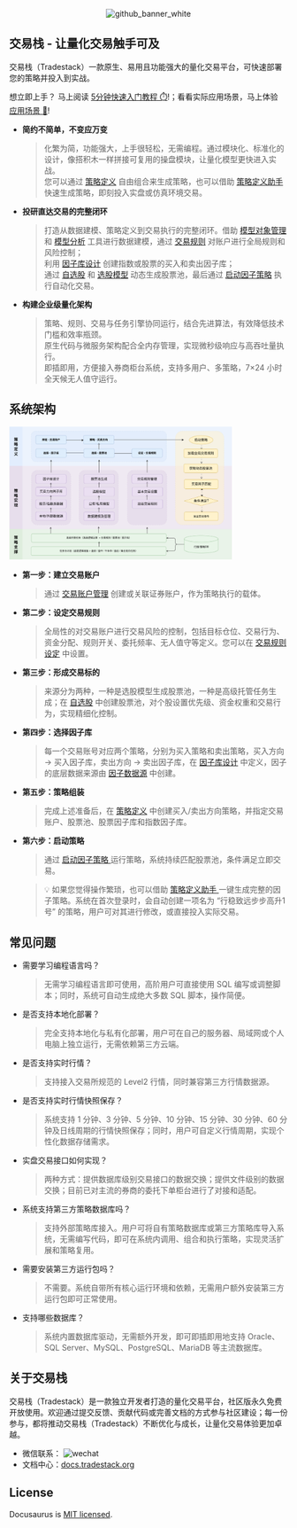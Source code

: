 <p align="center">
<img width="1440" height="280" alt="github_banner_white" src="https://github.com/user-attachments/assets/d88f1137-7738-487f-8ddd-bf92ce749bf9" />
</p>

## 交易栈 - 让量化交易触手可及

交易栈（Tradestack）一款原生、易用且功能强大的量化交易平台，可快速部署您的策略并投入到实战。

想立即上手？ 马上阅读 [5分钟快速入门教程 ⏱️](./QuickStart.md)!；看看实际应用场景，马上体验 [应用场景 🚀](./QuickStart.md)!

- **简约不简单，不变应万变**

  > 化繁为简，功能强大，上手很轻松，无需编程。通过模块化、标准化的设计，像搭积木一样拼接可复用的操盘模块，让量化模型更快进入实战。  
  > 您可以通过 [策略定义](./StrategyDefinition.md) 自由组合来生成策略，也可以借助 [策略定义助手](./StrategyDefinition.md) 快速生成策略，即刻投入实盘或仿真环境交易。

- **投研直达交易的完整闭环**

  > 打造从数据建模、策略定义到交易执行的完整闭环。借助 [模型对象管理](./StrategyDefinition.md) 和 [模型分析](./StrategyDefinition.md) 工具进行数据建模，通过 [交易规则](./StrategyDefinition.md) 对账户进行全局规则和风险控制；  
  > 利用 [因子库设计](./StrategyDefinition.md) 创建指数或股票的买入和卖出因子库；  
  > 通过 [自选股](./StrategyDefinition.md) 和 [选股模型](./StrategyDefinition.md) 动态生成股票池，最后通过 [启动因子策略](./StrategyDefinition.md) 执行自动化交易。

- **构建企业级量化架构**

  > 策略、规则、交易与任务引擎协同运行，结合先进算法，有效降低技术门槛和效率瓶颈。  
  > 原生代码与微服务架构配合全内存管理，实现微秒级响应与高吞吐量执行。  
  > 即插即用，方便接入券商柜台系统，支持多用户、多策略，7×24 小时全天候无人值守运行。


## 系统架构

  <img  alt="tactics" src="./images/arch_diagram.svg" style="width:80%"/>

- **第一步：建立交易账户**
  > 通过 [交易账户管理](./StrategyDefinition.md) 创建或关联证券账户，作为策略执行的载体。
  
- **第二步：设定交易规则**
  > 全局性的对交易账户进行交易风险的控制，包括目标仓位、交易行为、资金分配、规则开关、委托频率、无人值守等定义。您可以在 [交易规则设定](./StrategyDefinition.md)  中设置。

- **第三步：形成交易标的**
  > 来源分为两种，一种是选股模型生成股票池，一种是高级托管任务生成；在 [自选股](./StrategyDefinition.md)  中创建股票池，对个股设置优先级、资金权重和交易行为，实现精细化控制。

- **第四步：选择因子库**
  > 每一个交易账号对应两个策略，分别为买入策略和卖出策略，买入方向 → 买入因子库，卖出方向 → 卖出因子库，在 [因子库设计](./StrategyDefinition.md) 中定义，因子的底层数据来源由 [因子数据源](./StrategyDefinition.md) 中创建。
 
- **第五步：策略组装**
  > 完成上述准备后，在 [策略定义](./StrategyDefinition.md)  中创建买入/卖出方向策略，并指定交易账户、股票池、股票因子库和指数因子库。
    
- **第六步：启动策略**
  > 通过 [ 启动因子策略 ](./StrategyDefinition.md)  运行策略，系统持续匹配股票池，条件满足立即交易。

  > 💡 如果您觉得操作繁琐，也可以借助 [ 策略定义助手 ](./StrategyDefinition.md)  一键生成完整的因子策略。系统在首次登录时，会自动创建一项名为 “行稳致远步步高升1号” 的策略，用户可对其进行修改，或直接投入实际交易。

## 常见问题
- 需要学习编程语言吗？
  > 无需学习编程语言即可使用，高阶用户可直接使用 SQL 编写或调整脚本；同时，系统可自动生成绝大多数 SQL 脚本，操作简便。

- 是否支持本地化部署？
  > 完全支持本地化与私有化部署，用户可在自己的服务器、局域网或个人电脑上独立运行，无需依赖第三方云端。

- 是否支持实时行情？
  > 支持接入交易所规范的 Level2 行情，同时兼容第三方行情数据源。

- 是否支持实时行情快照保存？
  > 系统支持 1 分钟、3 分钟、5 分钟、10 分钟、15 分钟、30 分钟、60 分钟及日线周期的行情快照保存；同时，用户可自定义行情周期，实现个性化数据存储需求。

- 实盘交易接口如何实现？
  > 两种方式：提供数据库级别交易接口的数据交换；提供文件级别的数据交换；目前已对主流的券商的委托下单柜台进行了对接和适配。

- 系统支持第三方策略数据库吗？
  > 支持外部策略库接入。用户可将自有策略数据库或第三方策略库导入系统，无需编写代码，即可在系统内调用、组合和执行策略，实现灵活扩展和策略复用。
    
- 需要安装第三方运行包吗？
  > 不需要。系统自带所有核心运行环境和依赖，无需用户额外安装第三方运行包即可正常使用。

- 支持哪些数据库？
  > 系统内置数据库驱动，无需额外开发，即可即插即用地支持 Oracle、SQL Server、MySQL、PostgreSQL、MariaDB 等主流数据库。

## 关于交易栈 

交易栈（Tradestack）是一款独立开发者打造的量化交易平台，社区版永久免费开放使用。欢迎通过提交反馈、贡献代码或完善文档的方式参与社区建设；每一份参与，都将推动交易栈（Tradestack）不断优化与成长，让量化交易体验更加卓越。

- 微信联系：
  <img width="90" height="90" alt="wechat" src="https://github.com/user-attachments/assets/86a97b8b-eb91-49bc-9ea8-999c972f393e" />
- 文档中心：[docs.tradestack.org](http://www.tradestack.org:3000/#/README)

## License

Docusaurus is [MIT licensed](./LICENSE).
